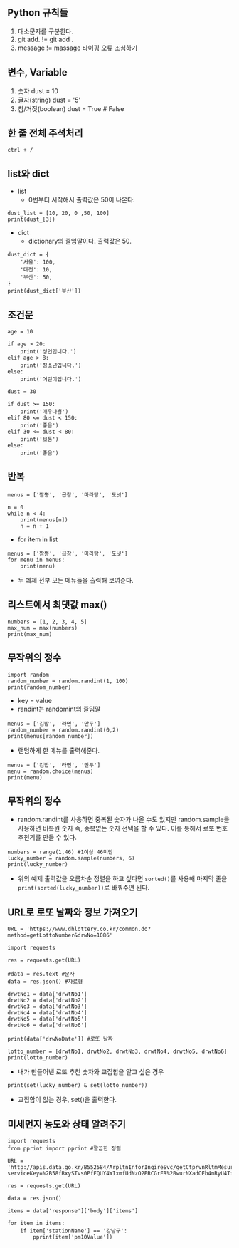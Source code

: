 ## Python 규칙들
1. 대소문자를 구분한다.
2. git add. != git add .
3. message != massage 타이핑 오류 조심하기

## 변수, Variable
1. 숫자
dust = 10
2. 글자(string)
dust = '5'
3. 참/거짓(boolean)
dust = True # False

## 한 줄 전체 주석처리
`ctrl + /`

## list와 dict
- list
    - 0번부터 시작해서 출력값은 50이 나온다.
```
dust_list = [10, 20, 0 ,50, 100]
print(dust_[3])
```
- dict
    - dictionary의 줄임말이다. 출력값은 50.
```
dust_dict = {
    '서울': 100,
    '대전': 10,
    '부산': 50,
}
print(dust_dict['부산'])
```

## 조건문
```
age = 10

if age > 20:
    print('성인입니다.')
elif age > 8:
    print('청소년입니다.')
else: 
    print('어린이입니다.')
```
```
dust = 30

if dust >= 150:
    print('매우나쁨')
elif 80 <= dust < 150:
    print('좋음')
elif 30 <= dust < 80:
    print('보통')
else:
    print('좋음')
```

## 반복
```
menus = ['짬뽕', '곱창', '마라탕', '도넛']

n = 0
while n < 4:
    print(menus[n])
    n = n + 1
```
- for item in list
```
menus = ['짬뽕', '곱창', '마라탕', '도넛']
for menu in menus:
    print(menu)
```
- 두 예제 전부 모든 메뉴들을 출력해 보여준다.

## 리스트에서 최댓값 max()
```
numbers = [1, 2, 3, 4, 5]
max_num = max(numbers)
print(max_num)

```

## 무작위의 정수
```
import random
random_number = random.randint(1, 100)
print(random_number)
```
- key = value
- randint는 randomint의 줄임말
```
menus = ['김밥', '라면', '만두']
random_number = random.randint(0,2)
print(menus[random_number])
```
- 랜덤하게 한 메뉴를 출력해준다.
```
menus = ['김밥', '라면', '만두']
menu = random.choice(menus)
print(menu)
```

## 무작위의 정수 
- random.randint를 사용하면 중복된 숫자가 나올 수도 있지만 random.sample을 사용하면 비복원 숫자 즉, 중복없는 숫자 선택을 할 수 있다. 이를 통해서 로또 번호 추천기를 만들 수 있다.
```
numbers = range(1,46) #1이상 46미만
lucky_number = random.sample(numbers, 6)
print(lucky_number)
```
- 위의 예제 출력값을 오름차순 정렬을 하고 싶다면 `sorted()`를 사용해 마지막 줄을 `print(sorted(lucky_number))`로 바꿔주면 된다.

## URL로 로또 날짜와 정보 가져오기

```
URL = 'https://www.dhlottery.co.kr/common.do?method=getLottoNumber&drwNo=1086'

import requests

res = requests.get(URL)

#data = res.text #문자
data = res.json() #자료형

drwtNo1 = data['drwtNo1']
drwtNo2 = data['drwtNo2']
drwtNo3 = data['drwtNo3']
drwtNo4 = data['drwtNo4']
drwtNo5 = data['drwtNo5']
drwtNo6 = data['drwtNo6']

print(data['drwNoDate']) #로또 날짜

lotto_number = [drwtNo1, drwtNo2, drwtNo3, drwtNo4, drwtNo5, drwtNo6]
print(lotto_number)
```
- 내가 만들어낸 로또 추천 숫자와 교집합을 알고 싶은 경우
```
print(set(lucky_number) & set(lotto_number))
```
- 교집합이 없는 경우, set()을 출력한다.

## 미세먼지 농도와 상태 알려주기
```
import requests 
from pprint import pprint #깔끔한 정렬

URL = 'http://apis.data.go.kr/B552584/ArpltnInforInqireSvc/getCtprvnRltmMesureDnsty?serviceKey=%2B58fRxySTvs0PfFQUY4WIxmfUdNzO2PRCGrFR%2BwurNXadOEb4nRyU4TfZFft%2FX7IOwZchblSbWUzs2S9mm1q2Q%3D%3D&returnType=json&numOfRows=100&pageNo=1&sidoName=%EC%84%9C%EC%9A%B8&ver=1.0'

res = requests.get(URL)

data = res.json()

items = data['response']['body']['items']

for item in items:
    if item['stationName'] == '강남구':
        pprint(item['pm10Value'])

```